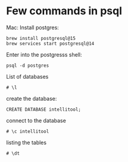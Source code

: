 # Few commands in psql

Mac:
Install postgres:
```
brew install postgresql@15
brew services start postgresql@14 
```

Enter into the postgresss shell:
```
psql -d postgres
```

List of databases
```
# \l
```

create the database:
```
CREATE DATABASE intellitool;
```

connect to the database
```
# \c intellitool
```

listing the tables
```
# \dt
```
